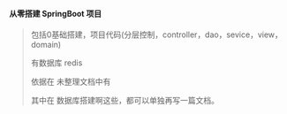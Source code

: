 ####  从零搭建 SpringBoot 项目 

>包括0基础搭建，项目代码(分层控制，controller，dao，sevice，view，domain)
>
>有数据库 redis    
>
>依据在 未整理文档中有 
>
>其中在 数据库搭建啊这些，都可以单独再写一篇文档。